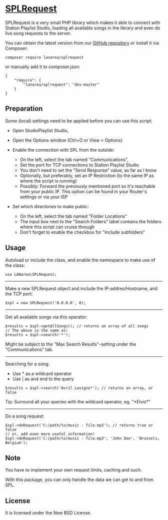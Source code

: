 [SPLRequest](https://github.com/LANarea/SPLRequest)
================================

SPLRequest is a very small PHP library which makes it able to connect
with Station Playlist Studio, loading all available songs in the library
and even do live song requests to the server.
 
You can obtain the latest version from our [GitHub repository](https://github.com/LANarea/SPLRequest)
or install it via Composer:

	composer require lanarea/splrequest

or manually add it to composer.json:

```
{
    "require": {
        "lanarea/splrequest": "dev-master"
    }
}
```

	
Preparation
-----------
	
Some (local) settings need to be applied before you can use this script:

* Open StudioPlaylist Studio,
* Open the Options window (Ctrl+O or View > Options)

* Enable the connection with SPL from the outside:
	* On the left, select the tab named "Communications",
	* Set the port for TCP connections to Station Playlist Studio
	* You don't need to set the "Send Response" value, as far as I know
	* Optionally, but preferably, set an IP Restriction (to the same IP as where the script is running)
	* Possibly: Forward the previously mentioned port so it's reachable from your public IP. This option can be found in your Router's settings or via your ISP

* Set which directories to make public:
	* On the left, select the tab named "Folder Locations"
	* The input box next to the "Search Folders" label contains the folders where this script can cruise through
	* Don't forget to enable the checkbox for "Include subfolders"


Usage
-----

Autoload or include the class, and enable the namespace to make use of the class:
```
use LANarea\SPLRequest;
```

---

Make a new SPLRequest object and include the IP-addres/Hostname, and the TCP port:
```
$spl = new SPLRequest('0.0.0.0', 0);
```

---

Get all available songs via this operator:

```
$results = $spl->getAllSongs(); // returns an array of all songs
// The above is the same as:
$results = $spl->search('*');
```
Might be subject to the "Max Search Results"-setting under the "Communications" tab.

---

Searching for a song:
- Use * as a wildcard operator
- Use | as and end to the query
```
$results = $spl->search('Avril Lavigne*'); // returns an array, or false
```
Tip: Surround all your queries with the wildcard operator, eg. "\*Elvis\*"

---

Do a song request:
```
$spl->doRequest('C:/path/to/music - file.mp3'); // returns true or false
// or, add even more useful information!
$spl->doRequest('C:/path/to/music - file.mp3', 'John Doe', 'Brussels, Belgium');
```

Note
-----

You have to implement your own request limits, caching and such.

With this package, you can only handle the data we can get to and from SPL.


License
-------
It is licensed under the New BSD License.
